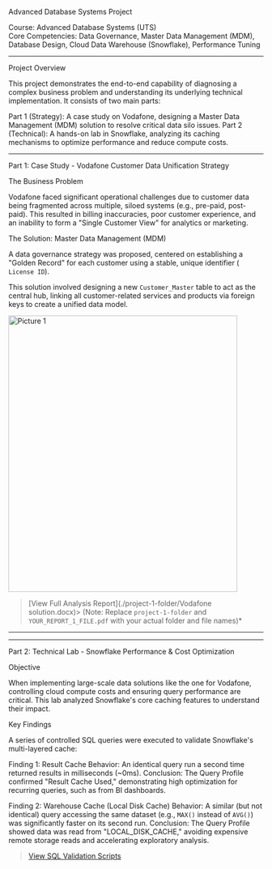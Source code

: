   Advanced Database Systems Project

 Course:  Advanced Database Systems (UTS)  
 Core Competencies:  Data Governance, Master Data Management (MDM), Database Design, Cloud Data Warehouse (Snowflake), Performance Tuning

---

  Project Overview

This project demonstrates the end-to-end capability of diagnosing a complex business problem and understanding its underlying technical implementation. It consists of two main parts:

   Part 1 (Strategy):  A case study on Vodafone, designing a Master Data Management (MDM) solution to resolve critical data silo issues.
   Part 2 (Technical):  A hands-on lab in Snowflake, analyzing its caching mechanisms to optimize performance and reduce compute costs.

---

  Part 1: Case Study - Vodafone Customer Data Unification Strategy


   The Business Problem

Vodafone faced significant operational challenges due to customer data being fragmented across multiple, siloed systems (e.g., pre-paid, post-paid). This resulted in billing inaccuracies, poor customer experience, and an inability to form a "Single Customer View" for analytics or marketing.

   The Solution: Master Data Management (MDM)

A data governance strategy was proposed, centered on establishing a "Golden Record" for each customer using a stable, unique identifier ( `License ID`).

This solution involved designing a new `Customer_Master` table to act as the central hub, linking all customer-related services and products via foreign keys to create a unified data model.


<img width="452" height="546" alt="Picture 1" src="https://github.com/user-attachments/assets/008e1a50-af7b-497b-9828-dea7bbfb2fe4" />


> [View Full Analysis Report](./project-1-folder/Vodafone solution.docx)> (Note: Replace `project-1-folder` and `YOUR_REPORT_1_FILE.pdf` with your actual folder and file names)*

--- 

---

  Part 2: Technical Lab - Snowflake Performance & Cost Optimization

   Objective

When implementing large-scale data solutions like the one for Vodafone, controlling cloud compute costs and ensuring query performance are critical. This lab analyzed Snowflake's core caching features to understand their impact.

   Key Findings

A series of controlled SQL queries were executed to validate Snowflake's multi-layered cache:

   Finding 1: Result Cache 
       Behavior:  An identical query run a second time returned results in milliseconds (~0ms).
       Conclusion:  The Query Profile confirmed "Result Cache Used," demonstrating high optimization for recurring queries, such as from BI dashboards.

   Finding 2: Warehouse Cache (Local Disk Cache) 
       Behavior:  A  similar  (but not identical) query accessing the same dataset (e.g., `MAX()` instead of `AVG()`) was significantly faster on its second run.
       Conclusion:  The Query Profile showed data was read from "LOCAL_DISK_CACHE," avoiding expensive remote storage reads and accelerating exploratory analysis.

>  [View SQL Validation Scripts](./snowflake-labs/)  
